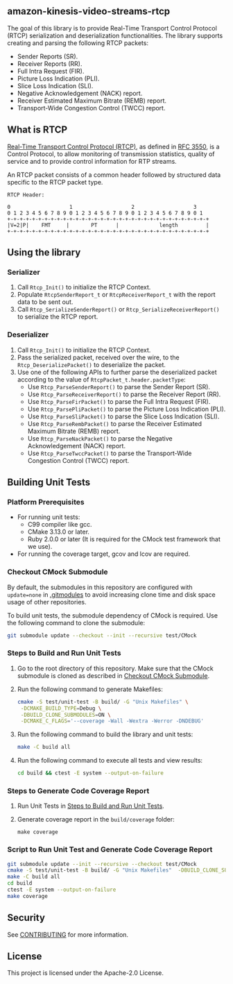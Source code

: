 ## amazon-kinesis-video-streams-rtcp

The goal of this library is to provide Real-Time Transport Control Protocol
(RTCP) serialization and deserialization functionalities. The library supports
creating and parsing the following RTCP packets:
* Sender Reports (SR).
* Receiver Reports (RR).
* Full Intra Request (FIR).
* Picture Loss Indication (PLI).
* Slice Loss Indication (SLI).
* Negative Acknowledgement (NACK) report.
* Receiver Estimated Maximum Bitrate (REMB) report.
* Transport-Wide Congestion Control (TWCC) report.

## What is RTCP

[Real-Time Transport Control Protocol (RTCP)](https://en.wikipedia.org/wiki/RTP_Control_Protocol),
as defined in [RFC 3550](https://datatracker.ietf.org/doc/html/rfc3550), is a
Control Protocol, to allow monitoring of transmission statistics, quality of
service and to provide control information for RTP streams.

An RTCP packet consists of a common header followed by structured data specific
to the RTCP packet type.

```
RTCP Header:

0                   1                   2                   3
0 1 2 3 4 5 6 7 8 9 0 1 2 3 4 5 6 7 8 9 0 1 2 3 4 5 6 7 8 9 0 1
+-+-+-+-+-+-+-+-+-+-+-+-+-+-+-+-+-+-+-+-+-+-+-+-+-+-+-+-+-+-+-+-+
|V=2|P|    FMT     |       PT      |             length         |
+-+-+-+-+-+-+-+-+-+-+-+-+-+-+-+-+-+-+-+-+-+-+-+-+-+-+-+-+-+-+-+-+

```

## Using the library

### Serializer

1. Call `Rtcp_Init()` to initialize the RTCP Context.
2. Populate `RtcpSenderReport_t` or `RtcpReceiverReport_t` with the report data
   to be sent out.
3. Call `Rtcp_SerializeSenderReport()` or `Rtcp_SerializeReceiverReport()` to
   serialize the RTCP report.

### Deserializer

1. Call `Rtcp_Init()` to initialize the RTCP Context.
2. Pass the serialized packet, received over the wire, to the
   `Rtcp_DeserializePacket()` to deserialize the packet.
3. Use one of the following APIs to further parse the deserialized packet
   according to the value of `RtcpPacket_t.header.packetType`:
    * Use `Rtcp_ParseSenderReport()` to parse the Sender Report (SR).
    * Use `Rtcp_ParseReceiverReport()` to parse the Receiver Report (RR).
    * Use `Rtcp_ParseFirPacket()` to parse the Full Intra Request (FIR).
    * Use `Rtcp_ParsePliPacket()` to parse the Picture Loss Indication (PLI).
    * Use `Rtcp_ParseSliPacket()` to parse the Slice Loss Indication (SLI).
    * Use `Rtcp_ParseRembPacket()` to parse the Receiver Estimated Maximum
      Bitrate (REMB) report.
    * Use `Rtcp_ParseNackPacket()` to parse the Negative Acknowledgement (NACK)
      report.
    * Use `Rtcp_ParseTwccPacket()` to parse the Transport-Wide Congestion
      Control (TWCC) report.

## Building Unit Tests

### Platform Prerequisites

- For running unit tests:
    - C99 compiler like gcc.
    - CMake 3.13.0 or later.
    - Ruby 2.0.0 or later (It is required for the CMock test framework that we
      use).
- For running the coverage target, gcov and lcov are required.

### Checkout CMock Submodule

By default, the submodules in this repository are configured with `update=none`
in [.gitmodules](./.gitmodules) to avoid increasing clone time and disk space
usage of other repositories.

To build unit tests, the submodule dependency of CMock is required. Use the
following command to clone the submodule:

```sh
git submodule update --checkout --init --recursive test/CMock
```

### Steps to Build and Run Unit Tests

1. Go to the root directory of this repository. Make sure that the CMock
   submodule is cloned as described in [Checkout CMock Submodule](#checkout-cmock-submodule).
2. Run the following command to generate Makefiles:

    ```sh
    cmake -S test/unit-test -B build/ -G "Unix Makefiles" \
     -DCMAKE_BUILD_TYPE=Debug \
     -DBUILD_CLONE_SUBMODULES=ON \
     -DCMAKE_C_FLAGS='--coverage -Wall -Wextra -Werror -DNDEBUG'
    ```
3. Run the following command to build the library and unit tests:

    ```sh
    make -C build all
    ```
4. Run the following command to execute all tests and view results:

    ```sh
    cd build && ctest -E system --output-on-failure
    ```

### Steps to Generate Code Coverage Report

1. Run Unit Tests in [Steps to Build and Run Unit Tests](#steps-to-build-and-run-unit-tests).
2. Generate coverage report in the `build/coverage` folder:

    ```
    make coverage
    ```

### Script to Run Unit Test and Generate Code Coverage Report

```sh
git submodule update --init --recursive --checkout test/CMock
cmake -S test/unit-test -B build/ -G "Unix Makefiles"  -DBUILD_CLONE_SUBMODULES=ON -DCMAKE_C_FLAGS='--coverage -Wall -Wextra -Werror -DNDEBUG -DLIBRARY_LOG_LEVEL=LOG_DEBUG'
make -C build all
cd build
ctest -E system --output-on-failure
make coverage
```

## Security

See [CONTRIBUTING](CONTRIBUTING.md#security-issue-notifications) for more information.

## License

This project is licensed under the Apache-2.0 License.
